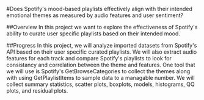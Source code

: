 #Does Spotify's mood-based playlists effectively align with their intended emotional themes as measured by audio features and user sentiment? 

##Overview
In this project we want to explore the effectiveness of Spotify's ability to curate user specific playlists based on their intended mood. 

##Progress 
In this project, we will analyze imported datasets from Spotify's API based on their user specific curated playlists. We will also extract audio features for each track and compare Spotify's playlists to look for consistancy and correlation between the theme and features. One tool that we will use is Spotify's GetBrowseCategories to collect the themes along with using GetPlaylistItems to sample data to a managable number. We will collect summary statistics, scatter plots, boxplots, models, histograms, QQ plots, and residual plots. 

